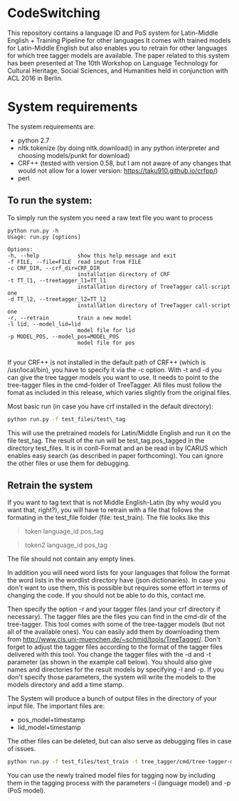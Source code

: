 # CodeSwitching

This repository contains a language ID and PoS system for Latin-Middle English + Training Pipeline for other languages
It comes with trained models for Latin-Middle English but also enables you to retrain for other languages for which tree tagger models are available.
The paper related to this system has been presented at  The 10th Workshop on Language Technology for Cultural Heritage, Social Sciences, and Humanities held in conjunction with ACL 2016 in Berlin.

# System requirements
The system requirements are:
* python 2.7
* nltk.tokenize (by doing nltk.download() in any python interpreter and choosing models/punkt for download)
* CRF++ (tested with version 0.58, but I am not aware of any changes that would not allow for a lower version: https://taku910.github.io/crfpp/) 
* perl

## To run the system:


  To simply run the system you need a raw text file you want to process
  
  ```
python run.py -h
Usage: run.py [options]

Options:
  -h, --help            show this help message and exit
  -f FILE, --file=FILE  read input from FILE
  -c CRF_DIR, --crf_dir=CRF_DIR
                        installation directory of CRF
  -t TT_l1, --treetagger_l1=TT_l1
                        installation directory of TreeTagger call-script one
  -d TT_l2, --treetagger_l2=TT_l2
                        installation directory of TreeTagger call-script one
  -r, --retrain         train a new model
  -l lid, --model_lid=lid
                        model file for lid
  -p MODEL_POS, --model_pos=MODEL_POS
                        model file for pos


  ```
  
  If your CRF++ is not installed in the default path of CRF++ (which is /usr/local/bin), you have to specify it via the -c option.
  With -t and -d you can give the tree tagger models you want to use. It needs to point to the tree-tagger files in the cmd-folder of TreeTagger. All files must follow the fomat as included in this release, which varies slightly from the original files.
  
  Most basic run (in case you have crf installed in the default directory):
  
  ```bash
  python run.py -f test_files/test\_tag
  ```
  
  This will use the pretrained models for Latin/Middle English and run it on the file test\_tag.
  The result of the run will be test\_tag.pos\_tagged in the directory test_files. It is in conll-Format and an be read in by ICARUS which enables easy search (as described in paper forthcoming). You can ignore the other files or use them for debugging.
  
## Retrain the system
  
  If you want to tag text that is not Middle English-Latin (by why would you want that, right?), you will have to retrain with a file that follows the formating in the test\_file folder (file: test_train). The file looks like this 
  
  > token language\_id pos_tag
  
  > token2 language\_id pos_tag
  
  The file should not contain any empty lines.
  
  In addition you will need word lists for your languages that follow the format the word lists in the wordlist directory have (json dictionaries). In case you don't want to use them, this is possible but requires some effort in terms of changing the code. If you should not be able to do this, contact me.
  
  Then specify the option -r and your tagger files (and your crf directory if necessary). The tagger files are the files you can find in the cmd-dir of the tree-tagger. This tool comes with some of the tree-tagger models (but not all of the available ones). You can easily add them by downloading them from http://www.cis.uni-muenchen.de/~schmid/tools/TreeTagger/. Don't forget to adjust the tagger files according to the format of the tagger files delivered with this tool.
  You change the tagger files with the -d and -t parameter (as shown in the example call below).
  You should also give names and directories for the result models by specifying -l and -p. If you don't specify those parameters, the system will write the models to the models directory and add a time stamp.
  
  The System will produce a bunch of output files in the directory of your input file. The important files are:
  
  * pos_model+timestamp
  * lid_model+timestamp
  
The other files can be deleted, but can also serve as debugging files in case of issues.
  
  ```bash
  python run.py -f test_files/test_train -t tree_tagger/cmd/tree-tagger-middleenglish -d tree_tagger/cmd/tree-tagger-latin -r
  ```
You can use the newly trained model files for tagging now by including them in the tagging process with the parameters -l (language model) and -p (PoS model).

